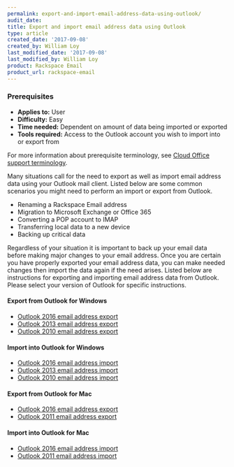 ```yaml
---
permalink: export-and-import-email-address-data-using-outlook/
audit_date:
title: Export and import email address data using Outlook
type: article
created_date: '2017-09-08'
created_by: William Loy
last_modified_date: '2017-09-08'
last_modified_by: William Loy
product: Rackspace Email
product_url: rackspace-email
---
```



### Prerequisites

- **Applies to:** User
- **Difficulty:** Easy
- **Time needed:** Dependent on amount of data being imported or exported
- **Tools required:**  Access to the Outlook account you wish to import into or export from

For more information about prerequisite terminology, see [Cloud Office support terminology](/how-to/cloud-office-support-terminology/).

Many situations call for the need to export as well as import email address data using your Outlook mail client. Listed below are some common scenarios you might need to perform an import or export from Outlook.

-  Renaming a Rackspace Email address
-  Migration to Microsoft Exchange or Office 365
-  Converting a POP account to IMAP
-  Transferring local data to a new device
-  Backing up critical data

Regardless of your situation it is important to back up your email data before making major changes to your email address. Once you are certain you have properly exported your email address data, you can make needed changes then import the data again if the need arises. Listed below are instructions for exporting and importing email address data from Outlook. Please select your version of Outlook for specific instructions.


#### Export from Outlook for Windows

- [Outlook 2016 email address export](/how-to/export-email-address-data-from-outlook-2016-for-windows)
- [Outlook 2013 email address export](/how-to/export-email-address-from-outlook-2013-for-windows)
- [Outlook 2010 email address export](/how-to/export-email-address-from-outlook-2010-for-windows)

#### Import into Outlook for Windows

- [Outlook 2016 email address import](/how-to/import-email-address-data-into-outlook-2016-for-windows)
- [Outlook 2013 email address import](/how-to/import-email-address-data-into-outlook-2013-for-windows)
- [Outlook 2010 email address import](/how-to/import-email-address-data-into-outlook-2010-for-windows)

#### Export from Outlook for Mac

- [Outlook 2016 email address export](/how-to/export-email-address-data-from-outlook-2016-for-mac)
- [Outlook 2011 email address export](/how-to/export-email-address-data-from-outlook-2011-for-mac)

#### Import into Outlook for Mac

- [Outlook 2016 email address import](/how-to/import-email-address-data-from-outlook-2016-for-mac)
- [Outlook 2011 email address import](/how-to/import-email-address-data-from-outlook-2011-for-mac)
